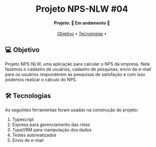 <h1 align="center">
   Projeto NPS-NLW #04
</h1>
<h4 align="center"> 
Projeto: 🚀 Em andamento 🚀
</h4>
<p align="center">
 <a href="#-objetivo">Objetivo</a> •
 <a href="#-tecnologias">Tecnologias</a> • 
</p>

## 💻 Objetivo
 
Projeto NPS-NLW, uma aplicação para calcular o NPS da empresa. Nele fazemos o cadastro de usuários, cadastro de pesquisas, envio de e-mail para os usuários responderem as pesquisas de satisfação e com isso podemos realizar o cálculo do NPS.

## 🛠 Tecnologias
As seguintes ferramentas foram usadas na construção do projeto:
<ol> 
      <li>Typescript</li>
      <li>Express para gerenciamento das rotas</li>
      <li>TypeORM para manipulação dos dados</li>
      <li>Testes automatizados</li>
      <li>Envio de e-mail</li>
    </ol>
<p/>

